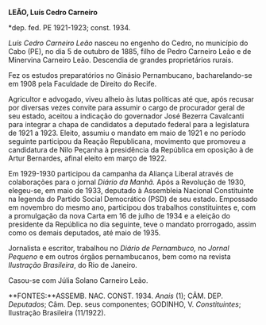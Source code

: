 **LEÃO, Luís Cedro Carneiro**

\*dep. fed. PE 1921-1923; const. 1934.

*Luís Cedro Carneiro Leão* nasceu no engenho do Cedro, no município do
Cabo (PE), no dia 5 de outubro de 1885, filho de Pedro Carneiro Leão e
de Minervina Carneiro Leão. Descendia de grandes proprietários rurais.

Fez os estudos preparatórios no Ginásio Pernambucano, bacharelando-se em
1908 pela Faculdade de Direito do Recife.

Agricultor e advogado, viveu alheio às lutas políticas até que, após
recusar por diversas vezes convite para assumir o cargo de procurador
geral de seu estado, aceitou a indicação do governador José Bezerra
Cavalcanti para integrar a chapa de candidatos a deputado federal para a
legislatura de 1921 a 1923. Eleito, assumiu o mandato em maio de 1921 e
no período seguinte participou da Reação Republicana, movimento que
promoveu a candidatura de Nilo Peçanha à presidência da República em
oposição à de Artur Bernardes, afinal eleito em março de 1922.

Em 1929-1930 participou da campanha da Aliança Liberal através de
colaborações para o jornal *Diário da Manhã.* Após a Revolução de 1930,
elegeu-se, em maio de 1933, deputado à Assembleia Nacional Constituinte
na legenda do Partido Social Democrático (PSD) de seu estado. Empossado
em novembro do mesmo ano, participou dos trabalhos constituintes e, com
a promulgação da nova Carta em 16 de julho de 1934 e a eleição do
presidente da República no dia seguinte, teve o mandato prorrogado,
assim como os demais deputados, até maio de 1935.

Jornalista e escritor, trabalhou no *Diário* *de Pernambuco,* no *Jornal
Pequeno* e em outros órgãos pernambucanos, bem como na revista
*Ilustração Brasileira*, do Rio de Janeiro.

Casou-se com Júlia Solano Carneiro Leão.

**FONTES:**ASSEMB. NAC. CONST. 1934. *Anais* (1); CÂM. DEP. *Deputados*;
Câm. Dep. seus componentes; GODINHO, V. *Constituintes*; Ilustração
Brasileira (11/1922).
